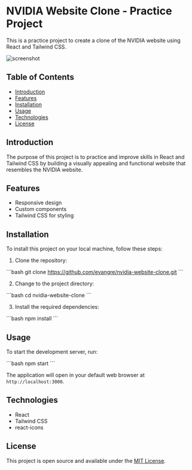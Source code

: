 # NVIDIA Website Clone - Practice Project

This is a practice project to create a clone of the NVIDIA website using React and Tailwind CSS.

![screenshot](./screenshot.png)

## Table of Contents

- [Introduction](#introduction)
- [Features](#features)
- [Installation](#installation)
- [Usage](#usage)
- [Technologies](#technologies)
- [License](#license)

## Introduction

The purpose of this project is to practice and improve skills in React and Tailwind CSS by building a visually appealing and functional website that resembles the NVIDIA website.

## Features

- Responsive design
- Custom components
- Tailwind CSS for styling

## Installation

To install this project on your local machine, follow these steps:

1. Clone the repository:

\```bash
git clone https://github.com/evangre/nvidia-website-clone.git
\```

2. Change to the project directory:

\```bash
cd nvidia-website-clone
\```

3. Install the required dependencies:

\```bash
npm install
\```

## Usage

To start the development server, run:

\```bash
npm start
\```

The application will open in your default web browser at `http://localhost:3000`.

## Technologies

- React
- Tailwind CSS
- react-icons

## License

This project is open source and available under the [MIT License](LICENSE).
